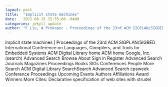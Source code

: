 ```yaml
---
layout: post
title:  "Implicit state machines"
date:   2022-06-15 15:55:00 -0400
categories: jekyll update
author: "F Liu, A Prokopec - Proceedings of the 23rd ACM SIGPLAN/SIGBED , 2022"
---
```

Implicit state machines | Proceedings of the 23rd ACM SIGPLAN/SIGBED International   Conference on Languages, Compilers, and Tools for Embedded Systems ACM Digital   Library home ACM home Google, Inc. (search) Advanced Search Browse About Sign in   Register Advanced Search Journals Magazines Proceedings Books SIGs Conferences   People More Search ACM Digital Library SearchSearch Advanced Search cpsweek   Conference Proceedings Upcoming Events Authors Affiliations Award Winners More 
Cites: Declarative specification of web sites with strudel